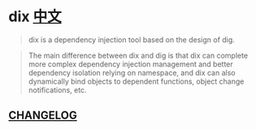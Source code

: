 # dix [中文](./README.zh.md)
> dix is a dependency injection tool based on the design of dig.

> The main difference between dix and dig is that dix can complete more complex dependency injection management and better dependency isolation relying on namespace, and dix can also dynamically bind objects to dependent functions, object change notifications, etc.

## [CHANGELOG](./CHANGELOG.md)